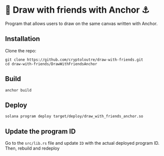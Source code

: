 # 🎨 Draw with friends with Anchor ⚓️

Program that allows users to draw on the same canvas written with Anchor.

## Installation
Clone the repo:
```
git clone https://github.com/cryptoloutre/draw-with-friends.git
cd draw-with-friends/DrawWithFriendsAnchor
```

## Build
```
anchor build
```

## Deploy
```
solana program deploy target/deploy/draw_with_friends_anchor.so
```

## Update the program ID
Go to the `src/lib.rs` file and update `ID` with the actual deployed program ID. Then, rebuild and redeploy